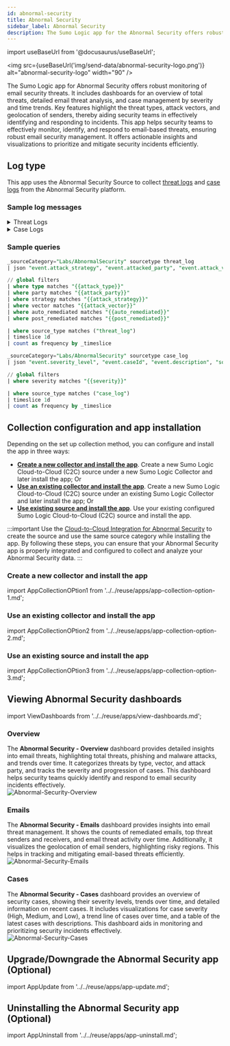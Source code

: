 ```yaml
---
id: abnormal-security
title: Abnormal Security
sidebar_label: Abnormal Security
description: The Sumo Logic app for the Abnormal Security offers robust monitoring of email security threats.
---
```


import useBaseUrl from '@docusaurus/useBaseUrl';

<img src={useBaseUrl('img/send-data/abnormal-security-logo.png')} alt="abnormal-security-logo" width="90" />

The Sumo Logic app for Abnormal Security offers robust monitoring of email security threats. It includes dashboards for an overview of total threats, detailed email threat analysis, and case management by severity and time trends. Key features highlight the threat types, attack vectors, and geolocation of senders, thereby aiding security teams in effectively identifying and responding to incidents. This app helps security teams to effectively monitor, identify, and respond to email-based threats, ensuring robust email security management. It offers actionable insights and visualizations to prioritize and mitigate security incidents efficiently.

## Log type

This app uses the Abnormal Security Source to collect [threat logs](https://app.swaggerhub.com/apis-docs/abnormal-security/abx/1.4.1#/Threats/get_threats__threatId_) and [case logs](https://app.swaggerhub.com/apis-docs/abnormal-security/abx/1.4.1#/Cases/get_cases) from the Abnormal Security platform.

### Sample log messages

<details>
<summary>Threat Logs</summary>

```json 
{
    "abxMessageId": -569518315069455395,
    "abxPortalUrl": "https://portal.abnormalsecurity.com/home/threat-center/remediation-history/-569518315069455395",
    "attachmentCount": 0,
    "attachmentNames": [],
    "attackStrategy": "Unknown Sender",
    "attackType": "Phishing: Credential",
    "attackVector": "Link",
    "attackedParty": "Employee (Other)",
    "autoRemediated": false,
    "fromAddress": "info@emails.buzzfeed.com",
    "fromName": "tasty",
    "impersonatedParty": "None / Others",
    "internetMessageId": "<91.AF.47440.222B2646@hg.mta2vrest.cc.prd.sparkpost>",
    "isRead": false,
    "postRemediated": false,
    "receivedTime": "2023-05-15T22:29:01Z",
    "recipientAddress": "aletheato@abnormalpartner.com",
    "remediationStatus": "Marked Safe",
    "remediationTimestamp": "2023-05-31T07:53:25.319365Z",
    "sentTime": "2023-05-15T22:28:50Z",
    "subject": "An Alternative To Avocado Toast",
    "threatId": "882c2ea0-5e31-59d8-080f-cb885ba11972",
    "toAddresses": [
        "aletheato@abnormalpartner.com"
    ],
    "ccEmails": [],
    "replyToEmails": [
        "newsletters@buzzfeed.com"
    ],
    "returnPath": "bounces+aletheatoh=abnormalpartner.com@emails.buzzfeed.com",
    "senderDomain": "emails.buzzfeed.com",
    "senderIpAddress": null,
    "summaryInsights": [
        "Invisible characters found in Email",
        "Suspicious Link",
        "Unusual Sender",
        "Unusual Sender Domain",
        "Unusual Reply To"
    ],
    "urlCount": 39,
    "urls": [
        "https://e.emails.tasty.co/c2/1446:645d40c949dbfe2c590e61d3"
    ]
}
```
</details>

<details>
<summary>Case Logs</summary>

```json
 {
    "cases": [
        {
            "caseId": 1063272,
            "description": "Account Compromised",
            "severity_level": "HIGH",
            "last_modified": "2022-09-06T23:13:58Z"
        }
    ],
    "pageNumber": 1,
    "total": 1
}
```
</details>

### Sample queries

```sql title="Threats Over Time"
_sourceCategory="Labs/AbnormalSecurity" sourcetype threat_log
| json "event.attack_strategy", "event.attacked_party", "event.attack_vector", "event.attack_type", "sourcetype", "event.auto_remediated", "event.post_remediated" as strategy, party, vector, type, source_type, auto_remediated, post_remediated nodrop

// global filters
| where type matches "{{attack_type}}"
| where party matches "{{attack_party}}"
| where strategy matches "{{attack_strategy}}"
| where vector matches "{{attack_vector}}"
| where auto_remediated matches "{{auto_remediated}}"
| where post_remediated matches "{{post_remediated}}"

| where source_type matches ("threat_log")
| timeslice 1d
| count as frequency by _timeslice
```

```sql title="Cases Over Time"
_sourceCategory="Labs/AbnormalSecurity" sourcetype case_log
| json "event.severity_level", "event.caseId", "event.description", "sourcetype" as severity, case_id, description, source_type nodrop

// global filters
| where severity matches "{{severity}}"

| where source_type matches ("case_log")
| timeslice 1d
| count as frequency by _timeslice

```

## Collection configuration and app installation

Depending on the set up collection method, you can configure and install the app in three ways:

- **[Create a new collector and install the app](#create-a-new-collector-and-install-the-app)**. Create a new Sumo Logic Cloud-to-Cloud (C2C) source under a new Sumo Logic Collector and later install the app; Or
- **[Use an existing collector and install the app](#use-an-existing-collector-and-install-the-app)**. Create a new Sumo Logic Cloud-to-Cloud (C2C) source under an existing Sumo Logic Collector and later install the app; Or
- **[Use existing source and install the app](#use-an-existing-source-and-install-the-app)**. Use your existing configured Sumo Logic Cloud-to-Cloud (C2C) source and install the app.

:::important
Use the [Cloud-to-Cloud Integration for Abnormal Security](/docs/send-data/hosted-collectors/cloud-to-cloud-integration-framework/abnormal-security-source/) to create the source and use the same source category while installing the app. By following these steps, you can ensure that your Abnormal Security app is properly integrated and configured to collect and analyze your Abnormal Security data.
:::

### Create a new collector and install the app

import AppCollectionOPtion1 from '../../reuse/apps/app-collection-option-1.md';

<AppCollectionOPtion1/>

### Use an existing collector and install the app

import AppCollectionOPtion2 from '../../reuse/apps/app-collection-option-2.md';

<AppCollectionOPtion2/>

### Use an existing source and install the app

import AppCollectionOPtion3 from '../../reuse/apps/app-collection-option-3.md';

<AppCollectionOPtion3/>

## Viewing Abnormal Security dashboards​

import ViewDashboards from '../../reuse/apps/view-dashboards.md';

<ViewDashboards/>

### Overview

The **Abnormal Security - Overview** dashboard provides detailed insights into email threats, highlighting total threats, phishing and malware attacks, and trends over time. It categorizes threats by type, vector, and attack party, and tracks the severity and progression of cases. This dashboard helps security teams quickly identify and respond to email security incidents effectively.<br/><img src='https://sumologic-app-data-v2.s3.amazonaws.com/dashboards/Abnormal-Security/Abnormal-Security-Overview.png' alt="Abnormal-Security-Overview" />

### Emails

The **Abnormal Security - Emails** dashboard provides insights into email threat management. It shows the counts of remediated emails, top threat senders and receivers, and email threat activity over time. Additionally, it visualizes the geolocation of email senders, highlighting risky regions. This helps in tracking and mitigating email-based threats efficiently.<br/><img src='https://sumologic-app-data-v2.s3.amazonaws.com/dashboards/Abnormal-Security/Abnormal-Security-Emails.png' alt="Abnormal-Security-Emails" />

### Cases

The **Abnormal Security - Cases** dashboard provides an overview of security cases, showing their severity levels, trends over time, and detailed information on recent cases. It includes visualizations for case severity (High, Medium, and Low), a trend line of cases over time, and a table of the latest cases with descriptions. This dashboard aids in monitoring and prioritizing security incidents effectively.<br/><img src='https://sumologic-app-data-v2.s3.amazonaws.com/dashboards/Abnormal-Security/Abnormal-Security-Cases.png' alt="Abnormal-Security-Cases" />

## Upgrade/Downgrade the Abnormal Security app (Optional)

import AppUpdate from '../../reuse/apps/app-update.md';

<AppUpdate/>

## Uninstalling the Abnormal Security app (Optional)

import AppUninstall from '../../reuse/apps/app-uninstall.md';

<AppUninstall/>